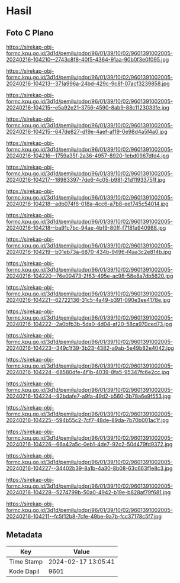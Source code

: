 # Hasil

## Foto C Plano

https://sirekap-obj-formc.kpu.go.id/3d1d/pemilu/pdpr/96/01/39/10/02/9601391002005-20240216-104210--2743c8f8-40f5-4364-91aa-90b0f3e0f095.jpg

https://sirekap-obj-formc.kpu.go.id/3d1d/pemilu/pdpr/96/01/39/10/02/9601391002005-20240216-104213--371a996a-24bd-429c-9c8f-07acf3239858.jpg

https://sirekap-obj-formc.kpu.go.id/3d1d/pemilu/pdpr/96/01/39/10/02/9601391002005-20240216-104215--e5a92e21-3756-4590-8ab9-88c1123033fe.jpg

https://sirekap-obj-formc.kpu.go.id/3d1d/pemilu/pdpr/96/01/39/10/02/9601391002005-20240216-104215--647de827-d19e-4aef-af19-0e98d4a5f4a0.jpg

https://sirekap-obj-formc.kpu.go.id/3d1d/pemilu/pdpr/96/01/39/10/02/9601391002005-20240216-104216--1759a35f-2a36-4957-8920-1ebd0967dfd4.jpg

https://sirekap-obj-formc.kpu.go.id/3d1d/pemilu/pdpr/96/01/39/10/02/9601391002005-20240216-104217--18983397-7de6-4c05-b98f-21d11933751f.jpg

https://sirekap-obj-formc.kpu.go.id/3d1d/pemilu/pdpr/96/01/39/10/02/9601391002005-20240216-104218--adb074f6-018a-4cc6-a7b8-ee1745c54014.jpg

https://sirekap-obj-formc.kpu.go.id/3d1d/pemilu/pdpr/96/01/39/10/02/9601391002005-20240216-104218--ba91c7bc-94ae-4bf9-80ff-f7181a940988.jpg

https://sirekap-obj-formc.kpu.go.id/3d1d/pemilu/pdpr/96/01/39/10/02/9601391002005-20240216-104219--b01eb73a-6870-434b-9496-f4aa3c2e814b.jpg

https://sirekap-obj-formc.kpu.go.id/3d1d/pemilu/pdpr/96/01/39/10/02/9601391002005-20240216-104220--76e00473-2f63-495e-ac98-58e8a7db5620.jpg

https://sirekap-obj-formc.kpu.go.id/3d1d/pemilu/pdpr/96/01/39/10/02/9601391002005-20240216-104221--62722136-31c5-4a49-b391-090e3ee4178e.jpg

https://sirekap-obj-formc.kpu.go.id/3d1d/pemilu/pdpr/96/01/39/10/02/9601391002005-20240216-104222--2a0bfb3b-5da0-4d04-af20-58ca970ced73.jpg

https://sirekap-obj-formc.kpu.go.id/3d1d/pemilu/pdpr/96/01/39/10/02/9601391002005-20240216-104223--349c1f39-3b23-4382-a9ab-5e49b82e4042.jpg

https://sirekap-obj-formc.kpu.go.id/3d1d/pemilu/pdpr/96/01/39/10/02/9601391002005-20240216-104224--68580dfe-4f1b-4039-8fa5-95347fc6e2cc.jpg

https://sirekap-obj-formc.kpu.go.id/3d1d/pemilu/pdpr/96/01/39/10/02/9601391002005-20240216-104224--92bdafe7-a9fa-49d2-b560-3b78a6e9f553.jpg

https://sirekap-obj-formc.kpu.go.id/3d1d/pemilu/pdpr/96/01/39/10/02/9601391002005-20240216-104225--594b55c2-7cf7-48de-89da-7b70b001ac1f.jpg

https://sirekap-obj-formc.kpu.go.id/3d1d/pemilu/pdpr/96/01/39/10/02/9601391002005-20240216-104226--66a42a5c-0eb1-4de7-92c2-50d479fd9372.jpg

https://sirekap-obj-formc.kpu.go.id/3d1d/pemilu/pdpr/96/01/39/10/02/9601391002005-20240216-104227--34402b39-8a1b-4a30-8b08-63c663f1e8c3.jpg

https://sirekap-obj-formc.kpu.go.id/3d1d/pemilu/pdpr/96/01/39/10/02/9601391002005-20240216-104228--5274799b-50a0-4942-b19e-b828af79f681.jpg

https://sirekap-obj-formc.kpu.go.id/3d1d/pemilu/pdpr/96/01/39/10/02/9601391002005-20240216-104211--fc5f12b8-7cfe-49be-9a7b-fcc37178c5f7.jpg


## Metadata

| Key        | Value               |
| ---------- | ------------------- |
| Time Stamp | 2024-02-17 13:05:41 |
| Kode Dapil | 9601                |



